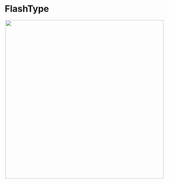 # FlashType

<div align="center">
    <img src="https://github.com/sujal-goswami/FlashType/blob/main/Demo.gif" width = "500" height = "500">
</div>

